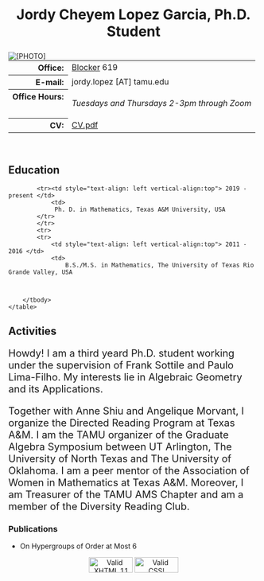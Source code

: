 <html xmlns="http://www.w3.org/1999/xhtml" xml:lang="en">

<!-- ==================== DEFINE DOCUMENT VARS HERE ==================== -->
<!-- ========== In this section change YOUR NAME to your name ========== -->
<!--#set
var="title"
 value="YOUR NAME"
var="description"
 value="YOUR NAME's Homepage at Texas A&amp;M University"
var="keywords"
 value="Texas A&amp;M, Mathematics, YOUR, NAME"
var="author"
 value="YOUR NAME, Department of Mathematics, Texas A&amp;M University"
-->

<head>
<!--#include virtual="/head.html"-->
<style type="text/css">

body {background-color: whitesmoke;}
.contactsearch {
 visibility:hidden;
}

h1 {color: Maroon;}
</style>
</head>

<body>
<!--#include virtual="/includes/1colUser.inc.html" -->

<!-- ==================== BEGIN YOUR CONTENT HERE ==================== -->

<h1 class="pageTitle" style="text-align:center;">Jordy Cheyem Lopez Garcia, Ph.D. Student</h1>


<div>
<!-- Photograph -->
<img src="/directory/photos/nophoto.jpg" alt="[PHOTO]"
     style="position:relative;float:left;padding-right:5px;padding-top:5px;"/>
<!-- Contact info -->
<table>
<tr><!-- Office -->
<th style="text-align: right">Office:</th>
<td><a href="/contacts/blocker.html">Blocker</a> 619</td>
</tr>
<tr><!-- Obfuscate your e-mail address to reduce spam -->
<th style="text-align: right">E-mail:</th>
<td>jordy.lopez [AT] tamu.edu</td>
</tr>
<tr><!-- Office Hours -->
<th style="text-align: right;vertical-align:top">Office Hours:</th>
<td style="vertical-align: top">

<i>Tuesdays and Thursdays 2-3pm through Zoom</i>
</td>
</tr>
<tr><!-- Link to your CV -->
<th style="text-align: right">CV:</th>
<td><a href="cv.pdf">CV.pdf</a></td>
</tr>
</table>
</div>

<!-- Break -->
<p><br style="clear: both;"/></p>

<h2>Education</h2>
    <table cellpadding="3">
        <tbody>

            <tr><td style="text-align: left vertical-align:top"> 2019 - present </td>
                <td>
                 Ph. D. in Mathematics, Texas A&M University, USA
            </tr>
            </tr>
            <tr>
            <tr>
                <td style="text-align: left vertical-align:top"> 2011 - 2016 </td>
                <td> 
                    B.S./M.S. in Mathematics, The University of Texas Rio Grande Valley, USA

            
    
        </tbody>
    </table>


<!-- Talk about current activities, like GAS, DRP, AWM Peer Mentor, AMS, Diversity Club, Research Group with Frank Sottile, presenting at the island for SIAM and any others? -->

<h2>Activities</h2> 

<tbody> 

<p style="font-size:20px">Howdy! I am a third yeard Ph.D. student working under the supervision of Frank Sottile and Paulo Lima-Filho. My interests lie in Algebraic Geometry and its Applications.</p>

<p style="font-size:20px">Together with Anne Shiu and Angelique Morvant, I organize the Directed Reading Program at Texas A&M. I am the TAMU organizer of the Graduate Algebra Symposium between UT Arlington, The University of North Texas and The University of Oklahoma. I am a peer mentor of the Association of Women in Mathematics at Texas A&M. Moreover, I am Treasurer of the TAMU AMS Chapter and am a member of the Diversity Reading Club.</p>
</tbody>


<!--

<h2>Current Teaching</h2>


  Link to your teaching pages.
  Create new sub directories mathMMM_2014c and mathNNN_2014a
  under your public_html directory for Fall and Spring, 2014,
  respectively.  Create index.html files in each directory.
  
<li><a href="mathMMM_2014c/">MATH 150, Fall 2021</a></li>
<li><a href="mathNNN_2014a/">MATH 140, Summer 2021</a></li>
<li><a href="mathMMM_2014c/">MATH 152, Spring 2021</a></li>

<h3>Past Teaching</h3>
-->





<!--

<h3>Research Interests</h3>
<ul style="margin-top: 2px">  
<li>Algebraic Geometry and Applications</li>
<li>Motivic Geometry and Motivic Homotopy Theory</li>
<li>Category Theory and Applications</li>
</ul>

-->


<h3>Publications</h3>
<ul style="margin-top: 2px">
<li >On Hypergroups of Order at Most 6</li>
</ul>


<!--


<h3>Pre-prints</h3>
<ul style="margin-top: 2px">
<li>Pre-print 1</li>
<li>Pre-print 2</li>
</ul>

-->



<!-- ==================== External Personal Pages ====================  -->
<!-- == It's your call on how much personal information to put here == -->

<!-- 

<h3>Personal</h3>
<ul style="margin-top: 2px">
<li><a href="http://www.facebook.com/YOUR_FB_PAGE">My Facebook Page</a></li>
<li><a href="http://www.twitter.com/YOUR_TW_PAGE">My Twitter Page</a></li>
</ul> 

-->

<!--
======= Remove next line when you've customized your page. ====== 
<! -- <p><i>This is a template web page for the user.</i></p> -->


<!-- ========== HTML Validator - You may remove this section ========= -->
<p style="text-align:center">
<a href="http://validator.w3.org/check?uri=referer"><img
   src="http://www.w3.org/Icons/valid-xhtml11"
   alt="Valid XHTML 1.1" height="31" width="88" /></a>
<a href="http://jigsaw.w3.org/css-validator/check/referer"><img
   style="border:0;width:88px;height:31px"
   src="http://jigsaw.w3.org/css-validator/images/vcss-blue"
   alt="Valid CSS!"/></a>
</p>


<!-- ===================== END YOUR CONTENT HERE ===================== -->
<!--#include virtual="/includes/footerSubpage.inc.html" -->
</body>
</html>

